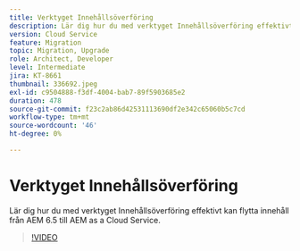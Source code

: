 ```yaml
---
title: Verktyget Innehållsöverföring
description: Lär dig hur du med verktyget Innehållsöverföring effektivt kan flytta innehåll från AEM 6.5 till AEM as a Cloud Service.
version: Cloud Service
feature: Migration
topic: Migration, Upgrade
role: Architect, Developer
level: Intermediate
jira: KT-8661
thumbnail: 336692.jpeg
exl-id: c9504888-f3df-4004-bab7-89f5903685e2
duration: 478
source-git-commit: f23c2ab86d42531113690df2e342c65060b5c7cd
workflow-type: tm+mt
source-wordcount: '46'
ht-degree: 0%

---
```


# Verktyget Innehållsöverföring

Lär dig hur du med verktyget Innehållsöverföring effektivt kan flytta innehåll från AEM 6.5 till AEM as a Cloud Service.

>[!VIDEO](https://video.tv.adobe.com/v/336692?quality=12&learn=on)
